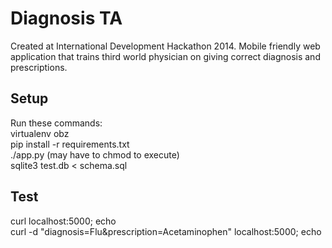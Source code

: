 Diagnosis TA
============
Created at International Development Hackathon 2014. Mobile friendly web application that trains third world physician on giving correct diagnosis and prescriptions.

Setup
-----
Run these commands:  
virtualenv obz  
pip install -r requirements.txt  
./app.py (may have to chmod to execute)  
sqlite3 test.db < schema.sql

Test
----
curl localhost:5000; echo  
curl -d "diagnosis=Flu&prescription=Acetaminophen" localhost:5000; echo
